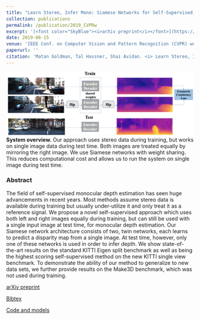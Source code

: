 ```yaml
---
title: "Learn Stereo, Infer Mono: Siamese Networks for Self-Supervised, Monocular, Depth Estimation"
collection: publications
permalink: /publication/2019_CVPRw
excerpt: '[<font color="SkyBlue"><i>arXiv preprint</i></font>](https://arxiv.org/abs/1905.00401)'
date: 2019-06-15
venue: 'IEEE Conf. on Computer Vision and Pattern Recognition (CVPR) workshops, Long Beach, CA'
paperurl: ''
citation: 'Matan Goldman, Tal Hassner, Shai Avidan. <i> Learn Stereo, Infer Mono: Siamese Networks for Self-Supervised, Monocular, Depth Estimation.</i> IEEE Conf. on Computer Vision and Pattern Recognition (CVPR) workshops, Long Beach, CA, 2019.'
---
```


<img src='../projects/monocularstereo/train_vs_test.jpg'><br/>
<b>System overview.</b> Our approach uses stereo data during training, but works on single image data during test time. Both images are treated equally by mirroring the right image. We use Siamese networks with weight sharing. This reduces computational cost and allows us to run the system on single image during test time.


### Abstract
The field of self-supervised monocular depth estimation has seen huge advancements in recent years. Most methods assume stereo data is available during training but usually under-utilize it and only treat it as a reference signal. We propose a novel self-supervised approach which uses both left and right images equally during training, but can still be used with a single input image at test time, for monocular depth estimation. Our Siamese network architecture consists of two, twin networks, each learns to predict a disparity map from a single image. At test time, however, only one of these networks is used in order to infer depth. We show state-of-the-art results on the standard KITTI Eigen split benchmark as well as being the highest scoring self-supervised method on the new KITTI single view benchmark. To demonstrate the ability of our method to generalize to new data sets, we further provide results on the Make3D benchmark, which was not used during training.

[arXiv preprint](https://arxiv.org/abs/1905.00401)

[Bibtex](../projects/monocularstereo/BibTeX.txt)

[Code and models](https://github.com/mtngld/lsim)
